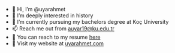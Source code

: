 - 👋 Hi, I’m @uyarahmet
- 👀 I’m deeply interested in history 
- 🌱 I’m currently pursuing my bachelors degree at Koç University
- 📫 Reach me out from auyar19@ku.edu.tr
- :bookmark_tabs: You can reach to my resume [here](https://user-images.githubusercontent.com/85699024/122618992-6cc02600-d05d-11eb-93fb-f92b659574c4.png)
- 🧾 Visit my website at [uyarahmet.com](https://uyarahmet.com)
